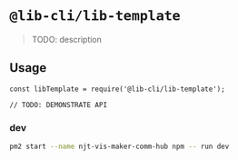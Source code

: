 # `@lib-cli/lib-template`

> TODO: description

## Usage

```
const libTemplate = require('@lib-cli/lib-template');

// TODO: DEMONSTRATE API
```

### dev

```sh
pm2 start --name njt-vis-maker-comm-hub npm -- run dev
```
